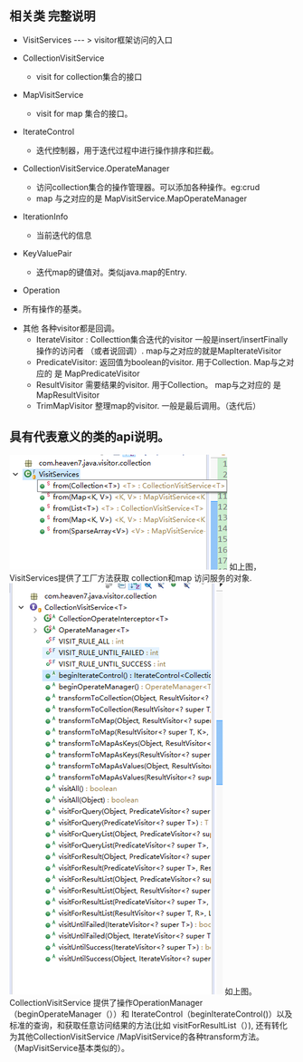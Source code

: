 ## 相关类 完整说明
* VisitServices  --- > visitor框架访问的入口
* CollectionVisitService   
    - visit for collection集合的接口
 
* MapVisitService
    - visit for map 集合的接口。
* IterateControl
  - 迭代控制器，用于迭代过程中进行操作排序和拦截。
* CollectionVisitService.OperateManager<T>
  - 访问collection集合的操作管理器。可以添加各种操作。eg:crud
  - map 与之对应的是 MapVisitService.MapOperateManager
* IterationInfo  
  - 当前迭代的信息
* KeyValuePair 
  - 迭代map的键值对。类似java.map的Entry.
*  Operation 
  - 所有操作的基类。
* 其他 各种visitor都是回调。 
  - IterateVisitor : Collecttion集合迭代的visitor 一般是insert/insertFinally操作的访问者
      （或者说回调）. map与之对应的就是MapIterateVisitor
  - PredicateVisitor:  返回值为boolean的visitor. 用于Collection.     Map与之对应的
       是 MapPredicateVisitor
  - ResultVisitor 需要结果的visitor. 用于Collection。  map与之对应的
      是 MapResultVisitor
  - TrimMapVisitor  整理map的visitor.   一般是最后调用。（迭代后）  


## 具有代表意义的类的api说明。
 <img src="/img/VisitServices.png" alt="VisitServices api" width="385px" height="203px" />
如上图，VisitServices提供了工厂方法获取 collection和map 访问服务的对象.

<img src="/img/CollectionVisitService.png" alt="CollectionVisitService api" width="377px" height="726px" />
如上图。CollectionVisitService 提供了操作OperationManager （beginOperateManager（））和 IterateControl（beginIterateControl()）以及
标准的查询，和获取任意访问结果的方法(比如 visitForResultList（）), 还有转化为其他CollectionVisitService /MapVisitService的各种transform方法。 
（MapVisitService基本类似的）。



